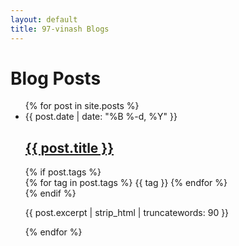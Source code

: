```yaml
---
layout: default
title: 97-vinash Blogs
---
```


<h1>Blog Posts</h1>
<ul class="posts-list">
  {% for post in site.posts %}
  <li class="post-item">
    <div class="post-date">{{ post.date | date: "%B %-d, %Y" }}</div>
    <h2 class="post-title"><a href="{{ post.url | relative_url }}">{{ post.title }}</a></h2>
    {% if post.tags %}
    <div class="post-tags">
      {% for tag in post.tags %}
        <span class="tag">{{ tag }}</span>
      {% endfor %}
    </div>
    {% endif %}
    <p class="post-excerpt">{{ post.excerpt | strip_html | truncatewords: 90 }}</p>
  </li>
  {% endfor %}
</ul>

